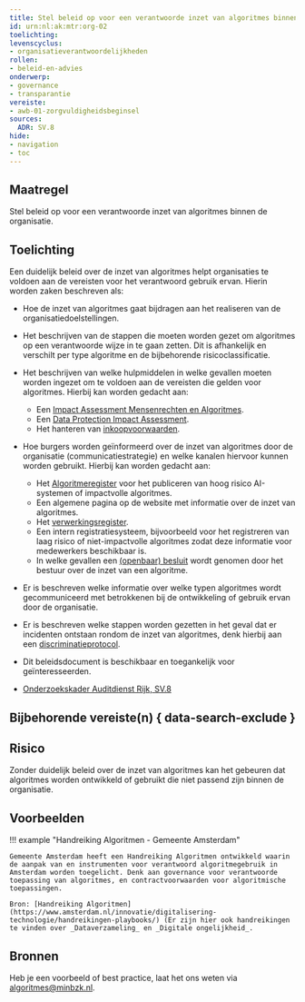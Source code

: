 ```yaml
---
title: Stel beleid op voor een verantwoorde inzet van algoritmes binnen de organisatie. 
id: urn:nl:ak:mtr:org-02
toelichting: 
levenscyclus:
- organisatieverantwoordelijkheden
rollen:
- beleid-en-advies
onderwerp: 
- governance
- transparantie
vereiste:
- awb-01-zorgvuldigheidsbeginsel
sources:
  ADR: SV.8
hide:
- navigation
- toc
---
```

<!-- tags -->

## Maatregel

Stel beleid op voor een verantwoorde inzet van algoritmes binnen de organisatie. 

## Toelichting
Een duidelijk beleid over de inzet van algoritmes helpt organisaties te voldoen aan de vereisten voor het verantwoord gebruik ervan. Hierin worden zaken beschreven als:

- Hoe de inzet van algoritmes gaat bijdragen aan het realiseren van de organisatiedoelstellingen. 

- Het beschrijven van de stappen die moeten worden gezet om algoritmes op een verantwoorde wijze in te gaan zetten. Dit is afhankelijk en verschilt per type algoritme en de bijbehorende risicoclassificatie.

- Het beschrijven van welke hulpmiddelen in welke gevallen moeten worden ingezet om te voldoen aan de vereisten die gelden voor algoritmes. Hierbij kan worden gedacht aan:
    - Een [Impact Assessment Mensenrechten en Algoritmes](../hulpmiddelen/IAMA.md).
    - Een [Data Protection Impact Assessment](../hulpmiddelen/DPIA.md).
    - Het hanteren van [inkoopvoorwaarden](../hulpmiddelen/inkoopvoorwaarden.md).
  
- Hoe burgers worden geïnformeerd over de inzet van algoritmes door de organisatie (communicatiestrategie) en welke kanalen hiervoor kunnen worden gebruikt. Hierbij kan worden gedacht aan:
    - Het [Algoritmeregister](../hulpmiddelen/algoritmeregister.md) voor het publiceren van hoog risico AI-systemen of impactvolle algoritmes. 
    - Een algemene pagina op de website met informatie over de inzet van algoritmes.
    - Het [verwerkingsregister](6-imp-08-vermelding-in-verwerkingsregister.md).
    - Een intern registratiesysteem, bijvoorbeeld voor het registreren van laag risico of niet-impactvolle algoritmes zodat deze informatie voor medewerkers beschikbaar is.
    - In welke gevallen een [(openbaar) besluit](6-imp-09-politiek-bestuurlijk-besluit.md) wordt genomen door het bestuur over de inzet van een algoritme. 

- Er is beschreven welke informatie over welke typen algoritmes wordt gecommuniceerd met betrokkenen bij de ontwikkeling of gebruik ervan door de organisatie. 

- Er is beschreven welke stappen worden gezetten in het geval dat er incidenten ontstaan rondom de inzet van algoritmes, denk hierbij aan een [discriminatieprotocol](0-org-15-discriminatieprotocol.md).

- Dit beleidsdocument is beschikbaar en toegankelijk voor geïnteresseerden. 


- [Onderzoekskader Auditdienst Rijk, SV.8](https://www.rijksoverheid.nl/documenten/rapporten/2023/07/11/onderzoekskader-algoritmes-adr-2023)

## Bijbehorende vereiste(n) { data-search-exclude }
<!-- Hier volgt een lijst met vereisten op basis van de in de metadata ingevulde vereiste -->

<!-- Let op! onderstaande regel met 'list_vereisten_on_maatregelen_page' niet weghalen! Deze maakt automatisch een lijst van bijbehorende verseisten op basis van de metadata  -->
<!-- list_vereisten_on_maatregelen_page -->

## Risico 
Zonder duidelijk beleid over de inzet van algoritmes kan het gebeuren dat algoritmes worden ontwikkeld of gebruikt die niet passend zijn binnen de organisatie. 

## Voorbeelden

!!! example "Handreiking Algoritmen - Gemeente Amsterdam"
	
	Gemeente Amsterdam heeft een Handreiking Algoritmen ontwikkeld waarin de aanpak van en instrumenten voor verantwoord algoritme­­gebruik in Amsterdam worden toegelicht. Denk aan governance voor verantwoorde toepassing van algoritmes, en contractvoorwaarden voor algoritmische toepassingen.
	
	Bron: [Handreiking Algoritmen](https://www.amsterdam.nl/innovatie/digitalisering-technologie/handreikingen-playbooks/) (Er zijn hier ook handreikingen te vinden over _Dataverzameling_ en _Digitale ongelijkheid_.
	

## Bronnen

Heb je een voorbeeld of best practice, laat het ons weten via [algoritmes@minbzk.nl](mailto:algoritmes@minbzk.nl).
